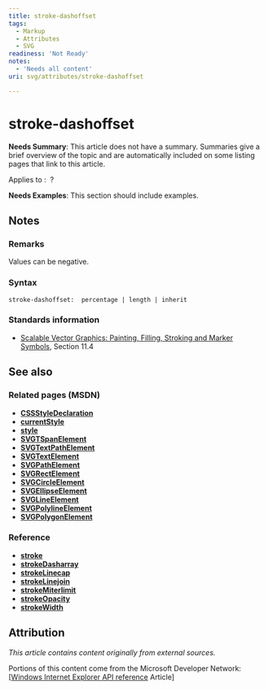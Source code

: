 ```yaml
---
title: stroke-dashoffset
tags:
  - Markup
  - Attributes
  - SVG
readiness: 'Not Ready'
notes:
  - 'Needs all content'
uri: svg/attributes/stroke-dashoffset

---
```

# stroke-dashoffset

**Needs Summary**: This article does not have a summary. Summaries give a brief overview of the topic and are automatically included on some listing pages that link to this article.

Applies to
:    ?

**Needs Examples**: This section should include examples.

## Notes

### Remarks

Values can be negative.

### Syntax

    stroke-dashoffset:  percentage | length | inherit

### Standards information

-   [Scalable Vector Graphics: Painting, Filling, Stroking and Marker Symbols](http://go.microsoft.com/fwlink/p/?linkid=199816), Section 11.4

## See also

### Related pages (MSDN)

-   [**CSSStyleDeclaration**](/css/cssom/CSSStyleDeclaration/CSSStyleDeclaration)
-   [**currentStyle**](/css/cssom/currentStyle)
-   [**style**](/css/cssom/style)
-   [**SVGTSpanElement**](/svg/elements/tspan)
-   [**SVGTextPathElement**](/svg/elements/textPath)
-   [**SVGTextElement**](/svg/elements/text)
-   [**SVGPathElement**](/svg/elements/path)
-   [**SVGRectElement**](/svg/elements/rect)
-   [**SVGCircleElement**](/svg/elements/circle)
-   [**SVGEllipseElement**](/svg/elements/ellipse)
-   [**SVGLineElement**](/svg/elements/line)
-   [**SVGPolylineElement**](/svg/elements/polyline)
-   [**SVGPolygonElement**](/svg/elements/polygon)

### Reference

-   [**stroke**](/svg/attributes/stroke)
-   [**strokeDasharray**](/svg/attributes/stroke-dasharray)
-   [**strokeLinecap**](/svg/attributes/stroke-linecap)
-   [**strokeLinejoin**](/svg/attributes/stroke-linejoin)
-   [**strokeMiterlimit**](/svg/attributes/stroke-miterlimit)
-   [**strokeOpacity**](/svg/attributes/stroke-opacity)
-   [**strokeWidth**](/svg/attributes/stroke-width)

## Attribution

*This article contains content originally from external sources.*

Portions of this content come from the Microsoft Developer Network: [[Windows Internet Explorer API reference](http://msdn.microsoft.com/en-us/library/ie/hh828809%28v=vs.85%29.aspx) Article]

